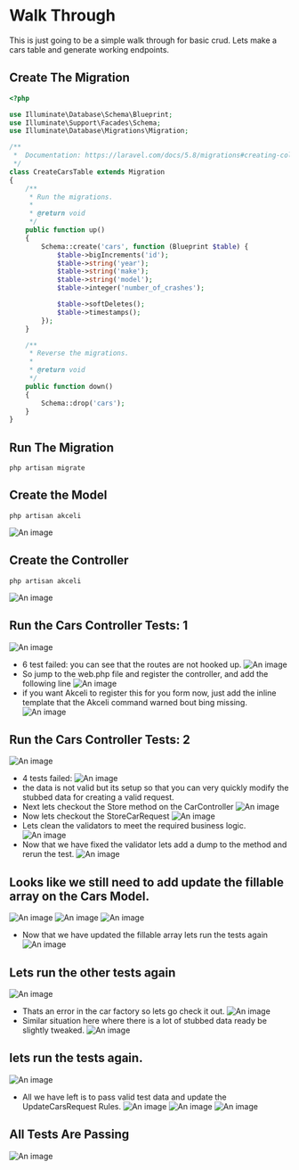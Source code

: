 # Walk Through

This is just going to be a simple walk through for basic crud.  Lets make a cars table and generate working endpoints.

## Create The Migration
``` php
<?php

use Illuminate\Database\Schema\Blueprint;
use Illuminate\Support\Facades\Schema;
use Illuminate\Database\Migrations\Migration;

/**
 *  Documentation: https://laravel.com/docs/5.8/migrations#creating-columns
 */
class CreateCarsTable extends Migration
{
    /**
     * Run the migrations.
     *
     * @return void
     */
    public function up()
    {
        Schema::create('cars', function (Blueprint $table) {
            $table->bigIncrements('id');
            $table->string('year');
            $table->string('make');
            $table->string('model');
            $table->integer('number_of_crashes');

            $table->softDeletes();
            $table->timestamps();
        });
    }

    /**
     * Reverse the migrations.
     *
     * @return void
     */
    public function down()
    {
        Schema::drop('cars');
    }
}

```

## Run The Migration

``` shell script
php artisan migrate
```

## Create the Model

``` shell script
php artisan akceli
```
![An image](/images/generate-cars-model.png)

## Create the Controller
``` shell script
php artisan akceli
```
![An image](/images/generate-cars-controller.png)

## Run the Cars Controller Tests: 1
![An image](/images/first-failing-cars-test.png)
* 6 test failed: you can see that the routes are not hooked up.
![An image](/images/show-cars-controller-not-hooked-up.png)
* So jump to the web.php file and register the controller, and add the following line
![An image](/images/added-cars-to-webphp.png)
* if you want Akceli to register this for you form now, just add the inline template that the Akceli command warned bout bing missing.
![An image](/images/show-adding-the-inline-controller-template.png)

## Run the Cars Controller Tests: 2
![An image](/images/secont-cars-test-run.png)
* 4 tests failed:
![An image](/images/first-failing-test-case.png)
* the data is not valid but its setup so that you can very quickly modify the stubbed data for creating a valid request.
* Next lets checkout the Store method on the CarController
![An image](/images/store-cars-controller-method-inital-state.png)
* Now lets checkout the StoreCarRequest
![An image](/images/store-car-request-intial-state.png)
* Lets clean the validators to meet the required business logic.
![An image](/images/cleaned-up-store-car-request-rules.png)
* Now that we have fixed the validator lets add a dump to the method and rerun the test.
![An image](/images/cars-22.png)
## Looks like we still need to add update the fillable array on the Cars Model.
![An image](/images/fillale-error.png)
![An image](/images/inital-cars-model.png)
![An image](/images/updated-cars-model.png)
* Now that we have updated the fillable array lets run the tests again
![An image](/images/we-have-another-passing-test.png)
## Lets run the other tests again
![An image](/images/factory-failing-test.png)
* Thats an error in the car factory so lets go check it out.
![An image](/images/facker-inital-setup.png)
* Similar situation here where there is a lot of stubbed data ready be slightly tweaked.
![An image](/images/updated-facker-data.png)
## lets run the tests again.
![An image](/images/last-failing-test.png)
* All we have left is to pass valid test data and update the UpdateCarsRequest Rules.
![An image](/images/inital-update-car-request.png)
![An image](/images/final-update-car-request.png)
![An image](/images/final-test.png)
## All Tests Are Passing
![An image](/images/all-tests-are-passing.png)








